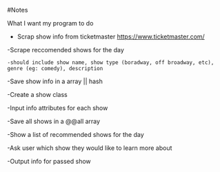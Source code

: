 #Notes

What I want my program to do

- Scrap show info from ticketmaster
https://www.ticketmaster.com/

-Scrape reccomended shows for the day

    -should include show name, show type (boradway, off broadway, etc), genre (eg: comedy), description

-Save show info in a array || hash

-Create a show class

-Input info attributes for each show

-Save all shows in a @@all array

-Show a list of recommended shows for the day

-Ask user which show they would like to learn more about

-Output info for passed show